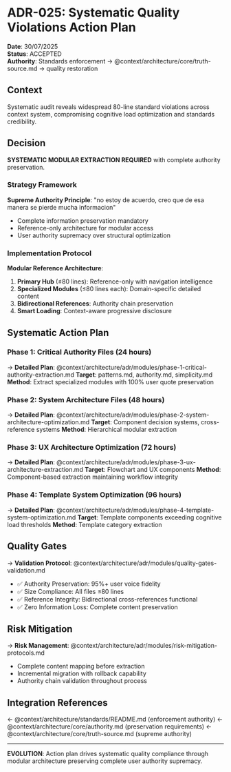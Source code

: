 # ADR-025: Systematic Quality Violations Action Plan

**Date**: 30/07/2025  
**Status**: ACCEPTED  
**Authority**: Standards enforcement → @context/architecture/core/truth-source.md → quality restoration

## Context
Systematic audit reveals widespread 80-line standard violations across context system, compromising cognitive load optimization and standards credibility.

## Decision
**SYSTEMATIC MODULAR EXTRACTION REQUIRED** with complete authority preservation.

### Strategy Framework
**Supreme Authority Principle**: "no estoy de acuerdo, creo que de esa manera se pierde mucha informacion"
- Complete information preservation mandatory
- Reference-only architecture for modular access
- User authority supremacy over structural optimization

### Implementation Protocol
**Modular Reference Architecture**:
1. **Primary Hub** (≤80 lines): Reference-only with navigation intelligence
2. **Specialized Modules** (≤80 lines each): Domain-specific detailed content
3. **Bidirectional References**: Authority chain preservation
4. **Smart Loading**: Context-aware progressive disclosure

## Systematic Action Plan

### Phase 1: Critical Authority Files (24 hours)
→ **Detailed Plan**: @context/architecture/adr/modules/phase-1-critical-authority-extraction.md
**Target**: patterns.md, authority.md, simplicity.md
**Method**: Extract specialized modules with 100% user quote preservation

### Phase 2: System Architecture Files (48 hours)
→ **Detailed Plan**: @context/architecture/adr/modules/phase-2-system-architecture-optimization.md
**Target**: Component decision systems, cross-reference systems
**Method**: Hierarchical modular extraction

### Phase 3: UX Architecture Optimization (72 hours)
→ **Detailed Plan**: @context/architecture/adr/modules/phase-3-ux-architecture-extraction.md
**Target**: Flowchart and UX components
**Method**: Component-based extraction maintaining workflow integrity

### Phase 4: Template System Optimization (96 hours)  
→ **Detailed Plan**: @context/architecture/adr/modules/phase-4-template-system-optimization.md
**Target**: Template components exceeding cognitive load thresholds
**Method**: Template category extraction

## Quality Gates
→ **Validation Protocol**: @context/architecture/adr/modules/quality-gates-validation.md
- ✅ Authority Preservation: 95%+ user voice fidelity
- ✅ Size Compliance: All files ≤80 lines
- ✅ Reference Integrity: Bidirectional cross-references functional
- ✅ Zero Information Loss: Complete content preservation

## Risk Mitigation
→ **Risk Management**: @context/architecture/adr/modules/risk-mitigation-protocols.md
- Complete content mapping before extraction
- Incremental migration with rollback capability
- Authority chain validation throughout process

## Integration References
← @context/architecture/standards/README.md (enforcement authority)
← @context/architecture/core/authority.md (preservation requirements)
← @context/architecture/core/truth-source.md (supreme authority)

---
**EVOLUTION**: Action plan drives systematic quality compliance through modular architecture preserving complete user authority supremacy.